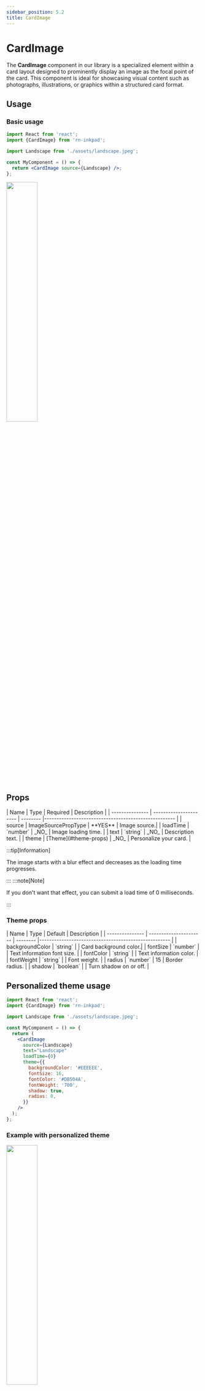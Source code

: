 ```yaml
---
sidebar_position: 5.2
title: CardImage
---
```


# CardImage

The **CardImage** component in our library is a specialized element within a card layout designed to prominently display an image as the focal point of the card. This component is ideal for showcasing visual content such as photographs, illustrations, or graphics within a structured card format.

## Usage

### Basic usage

```jsx
import React from 'react';
import {CardImage} from 'rn-inkpad';

import Landscape from './assets/landscape.jpeg';

const MyComponent = () => {
  return <CardImage source={Landscape} />;
};
```

<img width="40%"  src="/img/cards/cardimage-simple.gif" />

## Props

<div class="table-responsive">
| Name | Type | Required | Description |
| --------------- | ---------------------- | -------- |----------------------------------------------------- |
| source | ImageSourcePropType | **YES** | Image source.|
| loadTime | `number` | _NO_ | Image loading time. |
| text | `string` | _NO_ | Description text. |
| theme | [Theme](#theme-props) | _NO_ | Personalize your card. |
</div>

:::tip[Information]

The image starts with a blur effect and decreases as the loading time progresses.

:::
:::note[Note]

If you don't want that effect, you can submit a load time of 0 milliseconds.

:::

### Theme props

<div class="table-responsive">
| Name | Type | Default | Description |
| --------------- | ---------------------- | -------- |----------------------------------------------------- |
| backgroundColor | `string` |  | Card background color.|
| fontSize | `number` |  | Text information font size. |
| fontColor | `string` |  | Text information color. |
| fontWeight | `string` |  | Font weight. |
| radius | `number` | 15 | Border radius. |
| shadow | `boolean` |  | Turn shadow on or off. |
</div>

## Personalized theme usage

```jsx
import React from 'react';
import {CardImage} from 'rn-inkpad';

import Landscape from './assets/landscape.jpeg';

const MyComponent = () => {
  return (
    <CardImage
      source={Landscape}
      text="Landscape"
      loadTime={0}
      theme={{
        backgroundColor: '#EEEEEE',
        fontSize: 16,
        fontColor: '#DB504A',
        fontWeight: '700',
        shadow: true,
        radius: 0,
      }}
    />
  );
};
```

### Example with personalized theme

<img width="40%"  src="/img/cards/cardimage-themed.png" />
